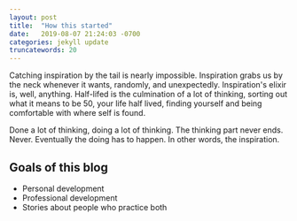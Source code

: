 ```yaml
---
layout: post
title:  "How this started"
date:   2019-08-07 21:24:03 -0700
categories: jekyll update
truncatewords: 20
---
```


Catching inspiration by the tail is nearly impossible. Inspiration grabs us by the neck whenever it wants, randomly, and unexpectedly.
Inspiration's elixir is, well, anything. Half-lifed is the culmination of a lot of thinking, sorting out what it means to be 50, your life half lived, finding yourself and being comfortable with where self is found. 

Done a lot of thinking, doing a lot of thinking. The thinking part never ends. Never. Eventually the doing has to happen. In other words, the inspiration.

Goals of this blog
--------------
+ Personal development
+ Professional development
+ Stories about people who practice both

